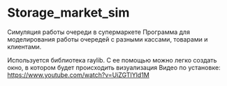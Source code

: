 # Storage_market_sim
Симуляция работы очереди в супермаркете Программа для моделирования работы очередей с разными кассами, товарами и клиентами.

Используется библиотека raylib. С ее помощью можно легко создать окно, в котором будет происходить визуализация
Видео по установке: https://www.youtube.com/watch?v=UiZGTIYld1M
